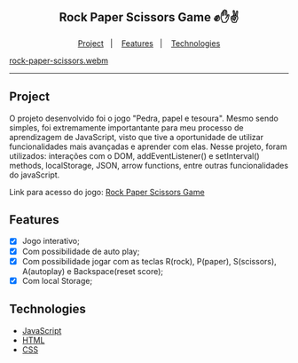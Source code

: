 <div align="center">
    <h2>Rock Paper Scissors Game ✊✋✌️</h2>
</div>

<p align="center">
    <a href="#project">Project</a>&nbsp;&nbsp;&nbsp;|&nbsp;&nbsp;&nbsp;
    <a href="#features">Features</a>&nbsp;&nbsp;&nbsp;|&nbsp;&nbsp;&nbsp;
    <a href="#technologies">Technologies</a>
</p>

[rock-paper-scissors.webm](https://github.com/EmilyFrade/Rock_Paper_Scissors_Game/assets/82189395/bebf1b8c-80a8-4096-8b33-9ddf02e84b37)

<hr>

## Project
<p>
  O projeto desenvolvido foi o jogo "Pedra, papel e tesoura". Mesmo sendo simples, foi extremamente importantante para meu processo 
  de aprendizagem de JavaScript, visto que tive a oportunidade de utilizar funcionalidades mais avançadas e aprender com elas. 
  Nesse projeto, foram utilizados: interações com o DOM, addEventListener() e setInterval() methods, localStorage, JSON, arrow 
  functions, entre outras funcionalidades do javaScript.
</p>

<p>
  Link para acesso do jogo: <a href="https://rock-paper-scissors-game-project.netlify.app/">Rock Paper Scissors Game</a>
</p>

## Features
- [x] Jogo interativo;
- [x] Com possibilidade de auto play;
- [x] Com possibilidade jogar com as teclas R(rock), P(paper), S(scissors), A(autoplay) e Backspace(reset score);
- [x] Com local Storage;

## Technologies
  * [JavaScript](https://www.w3schools.com/js/)
  * [HTML](https://www.w3schools.com/html/)
  * [CSS](https://www.w3schools.com/css/)
